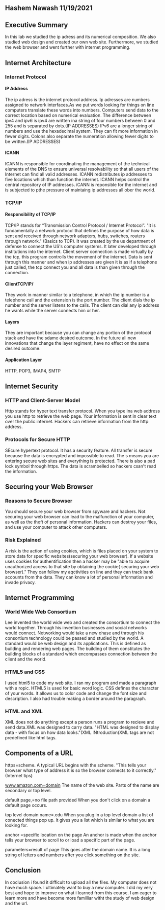 ## Hashem Nawash 11/19/2021

## Executive Summary 
In this lab we studied the ip adress and its numerical composition. We also studied web design and created our own web site. Furthermore, we studied the web browser and went further with internet programming.

## Internet Architecture
### Internet Protocol
#### IP Address
The ip adress is the internet protocol address. Ip adresses are numbers assigned to network interfaces.As we put words looking for things on line computers translate these words into numbers. Computers send data to the correct location based on numerical evaluation. The difference between ipv4 and ipv6 is ipv4 are written ina string of four numbers between 0 and 255 and is separated by dots.(IP ADDRESSES)  IPv6 are a longer string of numbers and use the hexadecimal system. They can fit more information in fewer digits. Colons also separate the numeration allowing fewer digits to be written.(IP ADDRESSES) 
#### ICANN
ICANN is responsible for coordinating the management of the technical elements of the DNS to ensure universal resolvability so that all users of the Internet can find all valid addresses. ICANN redistributes ip addresses to five locations which than function the internet. ICANN helps control the central repository of IP addresses. iCANN is reponsible for the internet and is subjected to pthe pressure of maintaing ip addresses all ober the world. 

### TCP/IP
#### Responsibility of TCP/IP
TCP/IP stands for “Transmission Control Protocol / Internet Protocol”. "It is fundamentally a network protocol that defines the purpose of how data is sent and received through network adapters, hubs, switches, routers through network." (Basics to TCP). It was created by the us department of defense to connect the US's computer systems. It later developed through institutions into the internet. Client server connection is made virtually by the tcp, this program controlls the movement of the internet. Data is sent through this manner and when ip addresses are given it is as if a telephone just called, the tcp connect you and all data is than given through the connection. 
#### ClientTCP/IP/
They work in manner similar to a telephone, in  which the ip number is a telephone call and the extension is the port number. The client dials the ip number and the server listens to the calls. The client can dial any ip address he wants while the server connects him or her. 

#### Layers
They are important because you can change any portion of the protocol stack and have the sdame desired outcome. In the future all new innovations that change the layer regiment, have no effect on the same desired outcome.
#### Application Layer
HTTP, POP3, IMAP4, SMTP

## Internet Security
### HTTP and Client-Server Model
Http stands for hyper text transfer protocol. When you type ina web address you use http to retrieve the web page. Your information is sent in clear text over the public internet. Hackers can retrieve information from the http address.
### Protocols for Secure HTTP
SEcure hypertext protocol. It has a security feature. All transfer is secure because the data is encrypted and impossible to read. The s means you are entering secure web sites and everything is protected. There is also a pad lock symbol through https. The data is scrambelled so hackers csan't read the information. 

## Securing your Web Browser
  
### Reasons to Secure Browser
You should secure your web browser from spyware and hackers. Not securing your web browser can lead to the malfunction of your computer, as well as the theft of personal information. Hackers can destroy your files, and use your computer to attack other computers.
### Risk Explained
A risk is the action of using cookies, which is files placed on your system to store data for specific websites(securing your web browser). If a website uses cookies for authentification then a hacker may be "able to acquire unauthorized access to that site by obtaining the cookie( securing your web browser)." They can follow my aqctivities on line and they can track bank accounts from the data. They can know a lot of personal information and invade privacy.
## Internet Programming
### World Wide Web Consortium
Lee invented the world wide web and created the consortium to connect the world together. Through his invention businesses and social networks would connect. Networking would take a new ohase and through his consortium technology could be passed and studied by the world.  A standard would be web design and its applications. This is defined as building and rendering web pages. The building of them constitutes the building blocks of a standard which encompasses connection between the client and the world.

### HTML5 and CSS
I used html5 to code my web site. I ran my program and made a paragraph with a ropic. HTML5 is used for basic word logic. CSS defines the character of your words. It allows us to color code and change the font size and description. I also had trouble making a border around the paragraph.
### HTML and XML
XML does not do anything except a person runs a program to recieve and send data.XML was designed to carry data. "HTML was designed to display data - with focus on how data looks."(XML INtroduction)XML tags are not predefined like html tags.

## Components of a URL
https=scheme. A typical URL begins with the scheme. "This tells your browser what type of address it is so the browser connects to it correctly."(Internet tips)

 www.amazon.com=domain The name of the web site. Parts of the name are secondary or top level. 
 
 default page,=no file path provided  When you don't click on a domain a default page occurs. 
 
  top level domain name=.edu When you plug in a top level domain a list of conected things pop up. It gives you a list which is similar to what you are looking for.
  
  anchor =specific location on the page  An anchor is made when the anchor tells your browser to scroll to or load a specific part of the page.
  
 parameters=result of page This goes after the domain name. It is a long string of letters and numbers after you click something on the site. 
## Conclusion
In coclusion i found it difficult to upload all the files. My computer does not have much space. I ultimately want to buy a new computer. I did my very best and hope to improve on what i learned from this course. I am eager to learn more  and have become more familliar witht the study of web design and the url. 
